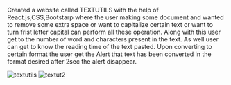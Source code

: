 Created a website called TEXTUTILS with the help of React.js,CSS,Bootstarp where the user making some document and wanted to remove some extra space or want to capitalize certain text or want to turn frist letter capital can perform all these operation.
Along with this user get to the number of word and characters present in the text.
As well user can get to know the reading time of the text pasted.
Upon converting to certain format the user get the Alert that text has been converted in the format desired after 2sec the alert disappear.

![textutils](https://user-images.githubusercontent.com/60089398/163699295-f7c327c3-f620-465f-9317-76d2cb435054.JPG)
![textut2](https://user-images.githubusercontent.com/60089398/163699300-b09c0881-3848-4b03-a524-e8cdfb3ed7eb.JPG)

